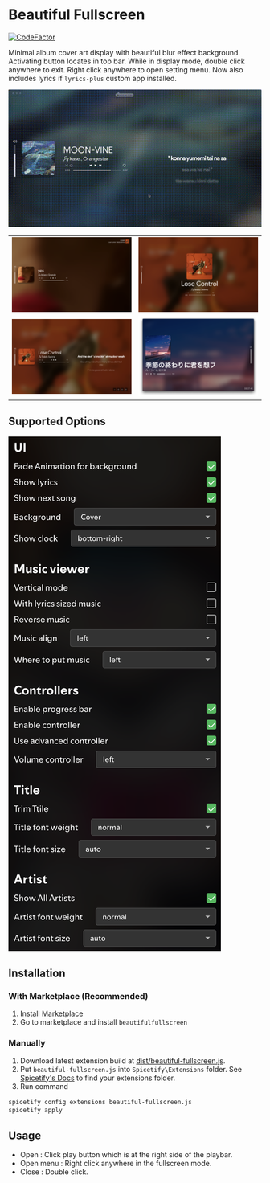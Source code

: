 # Beautiful Fullscreen

[![CodeFactor](https://www.codefactor.io/repository/github/oein/beautifulfullscreen/badge)](https://www.codefactor.io/repository/github/oein/beautifulfullscreen)

Minimal album cover art display with beautiful blur effect background. Activating button locates in top bar. While in display mode, double click anywhere to exit. Right click anywhere to open setting menu. Now also includes lyrics if `lyrics-plus` custom app installed.

![Screenshot](https://raw.githubusercontent.com/Oein/beautifulfullscreen/main/images/preview.gif)

|                                                                                             |                                                                                             |
| ------------------------------------------------------------------------------------------- | ------------------------------------------------------------------------------------------- |
| ![Screenshot](https://raw.githubusercontent.com/Oein/beautifulfullscreen/main/images/1.png) | ![Screenshot](https://raw.githubusercontent.com/Oein/beautifulfullscreen/main/images/2.png) |
| ![Screenshot](https://raw.githubusercontent.com/Oein/beautifulfullscreen/main/images/3.png) | ![Screenshot](https://raw.githubusercontent.com/Oein/beautifulfullscreen/main/images/5.png) |

## Supported Options

![Screenshot of config page](https://raw.githubusercontent.com/Oein/beautifulfullscreen/main/images/config.png)

## Installation

### With Marketplace (Recommended)

1. Install [Marketplace](https://github.com/spicetify/spicetify-marketplace)
2. Go to marketplace and install `beautifulfullscreen`

### Manually

1. Download latest extension build at [dist/beautiful-fullscreen.js](https://github.com/Oein/beautifulfullscreen/blob/main/dist/beautiful-fullscreen).
2. Put `beautiful-fullscreen.js` into `Spicetify\Extensions` folder.
   See [Spicetify's Docs](https://spicetify.app/docs/advanced-usage/extensions#installing) to find your extensions folder.
3. Run command

```sh
spicetify config extensions beautiful-fullscreen.js
spicetify apply
```

## Usage

- Open : Click play button which is at the right side of the playbar.
- Open menu : Right click anywhere in the fullscreen mode.
- Close : Double click.
